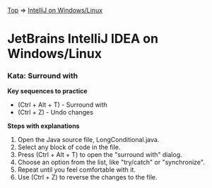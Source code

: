 [Top](README.md) => [IntelliJ on Windows/Linux](ij-win-lin.md)

# JetBrains IntelliJ IDEA on Windows/Linux

### Kata: Surround with

**Key sequences to practice**

- (Ctrl + Alt + T) - Surround with
- (Ctrl + Z) - Undo changes


**Steps with explanations**

1. Open the Java source file, LongConditional.java.
1. Select any block of code in the file.
1. Press (Ctrl + Alt + T) to open the "surround with" dialog.
1. Choose an option from the list, like "try/catch" or "synchronize".
1. Repeat until you feel comfortable with it.
1. Use (Ctrl + Z) to reverse the changes to the file.


